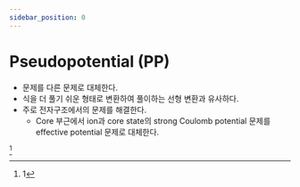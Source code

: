 ```yaml
---
sidebar_position: 0
---
```

# Pseudopotential (PP)
* 문제를 다른 문제로 대체한다.
* 식을 더 풀기 쉬운 형태로 변환하여 풀이하는 선형 변환과 유사하다.
* 주로 전자구조에서의 문제를 해결한다.
    * Core 부근에서 ion과 core state의 strong Coulomb potential 문제를 effective potential 문제로 대체한다.



[^1]

[^1]: 1